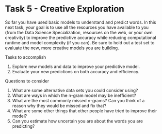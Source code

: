 # Task 5 - Creative Exploration

So far you have used basic models to understand and predict words. In this next task, your goal is to use all the resources you have available to you (from the Data Science Specialization, resources on the web, or your own creativity) to improve the predictive accuracy while reducing computational runtime and model complexity (if you can). Be sure to hold out a test set to evaluate the new, more creative models you are building.

Tasks to accomplish

1. Explore new models and data to improve your predictive model.
2. Evaluate your new predictions on both accuracy and efficiency. 

Questions to consider

1. What are some alternative data sets you could consider using? 
2. What are ways in which the n-gram model may be inefficient?
3. What are the most commonly missed n-grams? Can you think of a reason why they would be missed and fix that? 
4. What are some other things that other people have tried to improve their model? 
5. Can you estimate how uncertain you are about the words you are predicting? 